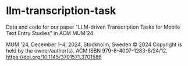 # llm-transcription-task
Data and code for our paper "LLM-driven Transcription Tasks for Mobile Text Entry Studies" in ACM MUM'24

MUM '24, December 1–4, 2024, Stockholm, Sweden
© 2024 Copyright is held by the owner/author(s).
ACM ISBN 979-8-4007-1283-8/24/12.
https://doi.org/10.1145/3701571.3701586

